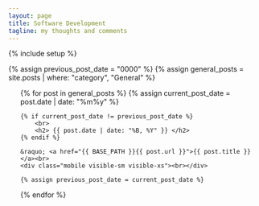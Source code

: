 ```yaml
---
layout: page
title: Software Development
tagline: my thoughts and comments
---
```

{% include setup %}

{% assign previous_post_date = "0000" %}
{% assign general_posts = site.posts | where: "category", "General" %}

<ul>
  {% for post in  general_posts %}
    {% assign current_post_date =  post.date | date: "%m%y" %}

    {% if current_post_date != previous_post_date %}
        <br>
        <h2> {{ post.date | date: "%B, %Y" }} </h2>
    {% endif %}

    &raquo; <a href="{{ BASE_PATH }}{{ post.url }}">{{ post.title }}</a><br>
    <div class="mobile visible-sm visible-xs"><br></div>

    {% assign previous_post_date = current_post_date %}
  {% endfor %}
</ul>
